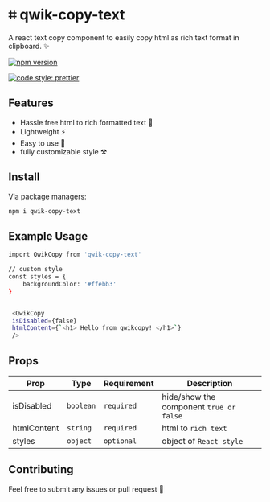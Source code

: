 # ⌗ qwik-copy-text

A react text copy component to easily copy html as rich text format in clipboard. ✨

[![npm version](https://badge.fury.io/js/qwik-copy-text.svg)](https://badge.fury.io/js/qwik-copy-text)

[![code style: prettier](https://img.shields.io/badge/code_style-prettier-ff69b4.svg)](https://github.com/prettier/prettier)

## Features

- Hassle free html to rich formatted text 🥳
- Lightweight ⚡
- Easy to use 🐥
- fully customizable style ⚒️

## Install

Via package managers:

```bash
npm i qwik-copy-text
```

## Example Usage

```bash
import QwikCopy from 'qwik-copy-text'

// custom style
const styles = {
    backgroundColor: '#ffebb3'
}


 <QwikCopy 
 isDisabled={false} 
 htmlContent={`<h1> Hello from qwikcopy! </h1>`} 
 />
```

## Props

| Prop      | Type      | Requirement  |Description                                         |
| --------- | --------- | ------------ | --------------------------------------------------- |
| isDisabled     | `boolean`  | `required` | hide/show the component `true or false` |
| htmlContent| `string`  | `required` | html to `rich text`   |
| styles| `object`  | `optional` | object of `React style`   |

## Contributing

Feel free to submit any issues or pull request 🙂
